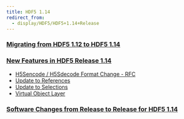 ```yaml
---
title: HDF5 1.14
redirect_from: 
  - display/HDF5/HDF5+1.14+Release
---
```


### [Migrating from HDF5 1.12 to HDF5 1.14](documentation/hdf5-docs/release_specifics/Migrating+from+HDF5+1.12+to+HDF5+1.14.md)

### [New Features in HDF5 Release 1.14](/documentation/hdf5-docs/release_specifics/new_features_1_14.md)

 
* [H5Sencode / H5Sdecode Format Change - RFC](documentation/hdf5-docs/release_specifics/)
* [Update to References](documentation/hdf5-docs/release_specifics/)
* [Update to Selections](documentation/hdf5-docs/release_specifics/)
* [Virtual Object Layer](documentation/hdf5-docs/release_specifics/)

### [Software Changes from Release to Release for HDF5 1.14](documentation/hdf5-docs/release_specifics/sw_changes_1.14)

